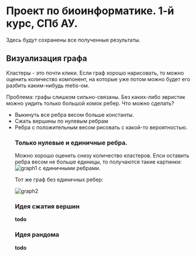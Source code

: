 <h1> Проект по биоинформатике. 1-й курс, СПб АУ. </h1>

Здесь будут сохранены все полученные результаты.

<h2> Визуализация графа </h2>
<p>Кластеры - это почти клики. Если граф хорошо нарисовать, то можно оценить количество компонент, на которые уже потом можно будет его разбить каким-нибудь metis-ом. </p>
Проблема: графы слишком сильно-связаны. Без каких-либо эвристик можно уидить только большой комок ребер. Что можно сделать?
<ul>
  <li> Выкинуть все ребра весом больше константы. </li>
  <li> Сжать вершины по нулевым ребрам </li>
  <li> Ребра с положительным весом рисовать с какой-то вероятностью.</li>
</il>

<h3> Только нулевые и единичные ребра. </h3>
Можно хорошо оценить снизу количество кластеров. Елси оставить ребра весом не больше единицы, то получаются такие картинки:
<img src="http://cs623716.vk.me/v623716154/2bbfc/XrR-V4OIQkQ.jpg" alt="graph1">
с единичными ребрами.
<p> Тот же граф без единичных ребер:</p>
<img src="http://cs623716.vk.me/v623716154/2bc05/V8CRY3Zu1JM.jpg" alt="graph2">
<h3> Идея сжатия вершин </h3>
<b>todo</b>
<h3> Идея рандома </h3>
<b> todo </b>

